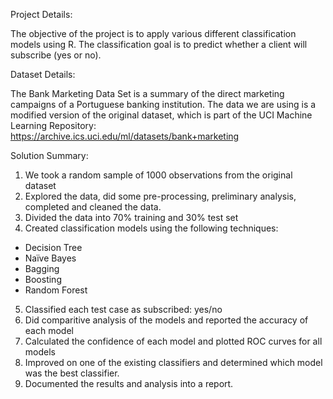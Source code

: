 Project Details:

The objective of the project is to apply various different classification models using R.
The classification goal is to predict whether a client will subscribe (yes or no).

Dataset Details:

The Bank Marketing Data Set is a summary of the direct marketing campaigns of a Portuguese banking institution. The data we are using is a modified version of the original dataset, which is part of the UCI Machine Learning Repository: https://archive.ics.uci.edu/ml/datasets/bank+marketing

Solution Summary:

1. We took a random sample of 1000 observations from the original dataset
2. Explored the data, did some pre-processing, preliminary analysis, completed and cleaned the data.
3. Divided the data into 70% training and 30% test set
4. Created classification models using the following techniques:
  - Decision Tree
  - Naïve Bayes
  - Bagging
  - Boosting
  - Random Forest
5. Classified each test case as subscribed: yes/no
6. Did comparitive analysis of the models and reported the accuracy of each model
7. Calculated the confidence of each model and plotted ROC curves for all models
8. Improved on one of the existing classifiers and determined which model was the best classifier.
9. Documented the results and analysis into a report.
